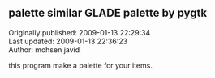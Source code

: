 ## palette similar GLADE palette by pygtk  
Originally published: 2009-01-13 22:29:34  
Last updated: 2009-01-13 22:36:23  
Author: mohsen javid  
  
this program make a palette for your items.
